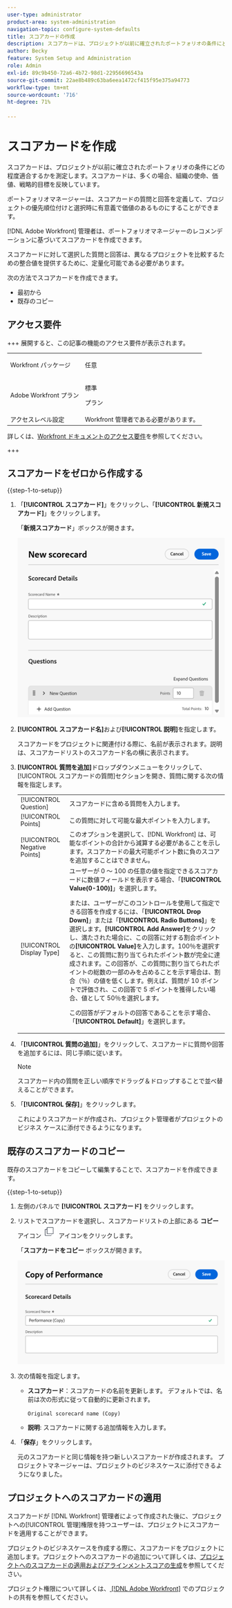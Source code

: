 ```yaml
---
user-type: administrator
product-area: system-administration
navigation-topic: configure-system-defaults
title: スコアカードの作成
description: スコアカードは、プロジェクトが以前に確立されたポートフォリオの条件にどの程度適合するかを測定します。スコアカードは、多くの場合、組織の使命、価値、および戦略的目標を反映します。ポートフォリオ管理者は、通常、スコアカードの質問と回答を定義し、プロジェクトの優先順位付けと選択の際に意味があり、価値があることを確認します。 [!DNL Adobe Workfront]  管理者は、ポートフォリオマネージャーからの推奨に基づいてスコアカードを作成します。
author: Becky
feature: System Setup and Administration
role: Admin
exl-id: 89c9b450-72a6-4b72-98d1-22956696543a
source-git-commit: 22ae8b489c63ba6eea1472cf415f95e375a94773
workflow-type: tm+mt
source-wordcount: '716'
ht-degree: 71%

---
```


# スコアカードを作成

<!--Audited: 05/2025-->

<!--DON'T DELETE, DRAFT OR HIDE THIS ARTICLE. IT IS LINKED TO THE PRODUCT, THROUGH THE CONTEXT SENSITIVE HELP LINKS.-->

<!--<span class="preview">The highlighted information on this page refers to functionality not yet generally available. It is available only in the Preview environment for all customers. The same features will also be available in the Production environment for all customers after a week from the Preview release. </span>   

<span class="preview">For more information, see [Interface modernization](/help/quicksilver/product-announcements/product-releases/interface-modernization/interface-modernization.md). </span>-->

スコアカードは、プロジェクトが以前に確立されたポートフォリオの条件にどの程度適合するかを測定します。スコアカードは、多くの場合、組織の使命、価値、戦略的目標を反映しています。

ポートフォリオマネージャーは、スコアカードの質問と回答を定義して、プロジェクトの優先順位付けと選択時に有意義で価値のあるものにすることができます。

[!DNL Adobe Workfront] 管理者は、ポートフォリオマネージャーのレコメンデーションに基づいてスコアカードを作成できます。

スコアカードに対して選択した質問と回答は、異なるプロジェクトを比較するための整合値を提供するために、定量化可能である必要があります。

次の方法でスコアカードを作成できます。

* 最初から
* 既存のコピー

## アクセス要件

+++ 展開すると、この記事の機能のアクセス要件が表示されます。

<table style="table-layout:auto"> 
 <col> 
 <col> 
 <tbody> 
  <tr> 
   <td role="rowheader">Workfront パッケージ</td> 
   <td><p>任意</p></td> 
  </tr> 
  <tr> 
   <td role="rowheader">Adobe Workfront プラン</td> 
   <td><p>標準</p> <p>プラン</p></td> 
  </tr> 
  <tr> 
   <td role="rowheader">アクセスレベル設定</td> 
   <td>Workfront 管理者である必要があります。 </td> 
  </tr> 
 </tbody> 
</table>

詳しくは、[Workfront ドキュメントのアクセス要件](/help/quicksilver/administration-and-setup/add-users/access-levels-and-object-permissions/access-level-requirements-in-documentation.md)を参照してください。

+++

## スコアカードをゼロから作成する

{{step-1-to-setup}}

1. 「**[!UICONTROL スコアカード]**」をクリックし、「**[!UICONTROL 新規スコアカード]**」をクリックします。

   「**新規スコアカード**」ボックスが開きます。

   ![ 新しいスコアカードボックス ](assets/new-scorecard-350x173.png)

1. **[!UICONTROL スコアカード名]**&#x200B;および&#x200B;**[!UICONTROL 説明]**&#x200B;を指定します。

   スコアカードをプロジェクトに関連付ける際に、名前が表示されます。説明は、スコアカードリストのスコアカード名の横に表示されます。

1. **[!UICONTROL 質問を追加]**&#x200B;ドロップダウンメニューをクリックして、[!UICONTROL スコアカードの質問]セクションを開き、質問に関する次の情報を指定します。

   <table style="table-layout:auto"> 
    <col> 
    <col> 
    <tbody> 
     <tr> 
      <td role="rowheader">[!UICONTROL Question]</td> 
      <td>スコアカードに含める質問を入力します。</td> 
     </tr> 
     <tr> 
      <td role="rowheader">[!UICONTROL Points]</td> 
      <td>この質問に対して可能な最大ポイントを入力します。</td> 
     </tr> 
     <tr> 
      <td role="rowheader">[!UICONTROL Negative Points]</td> 
      <td>このオプションを選択して、[!DNL Workfront] は、可能なポイントの合計から減算する必要があることを示します。スコアカードの最大可能ポイント数に負のスコアを追加することはできません。</td> 
     </tr> 
     <tr> 
      <td role="rowheader">[!UICONTROL Display Type]</td> 
      <td>ユーザーが 0 ～ 100 の任意の値を指定できるスコアカードに数値フィールドを表示する場合、「<strong>[!UICONTROL Value(0-100)]</strong>」を選択します。<p>または、ユーザーがこのコントロールを使用して指定できる回答を作成するには、「<strong>[!UICONTROL Drop Down]</strong>」または「<strong>[!UICONTROL Radio Buttons]</strong>」を選択します。<strong>[!UICONTROL Add Answer]</strong>をクリックし、満たされた場合に、この回答に対する割合ポイントの<strong>[!UICONTROL Value]</strong>を入力します。100％を選択すると、この質問に割り当てられたポイント数が完全に達成されます。この回答が、この質問に割り当てられたポイントの総数の一部のみを占めることを示す場合は、割合（％）の値を低くします。例えば、質問が 10 ポイントで評価され、この回答で 5 ポイントを獲得したい場合、値として 50％を選択します。</p>
      <p>この回答がデフォルトの回答であることを示す場合、「<strong>[!UICONTROL Default]</strong>」を選択します。</strong></p>
     </tr> 
    </tbody> 
   </table>

1. 「**[!UICONTROL 質問の追加]**」をクリックして、スコアカードに質問や回答を追加するには、同じ手順に従います。

   >[!NOTE]
   >
   >スコアカード内の質問を正しい順序でドラッグ＆ドロップすることで並べ替えることができます。

1. 「**[!UICONTROL 保存]**」をクリックします。

   これによりスコアカードが作成され、プロジェクト管理者がプロジェクトのビジネス ケースに添付できるようになります。

## 既存のスコアカードのコピー

既存のスコアカードをコピーして編集することで、スコアカードを作成できます。

{{step-1-to-setup}}

1. 左側のパネルで **[!UICONTROL スコアカード]** をクリックします。
1. リストでスコアカードを選択し、スコアカードリストの上部にある **コピー** アイコン ![ スコアカードコピー ](assets/copy-scorecard-icon.png) アイコンをクリックします。

   「**スコアカードをコピー** ボックスが開きます。

   ![ スコアカードボックスをコピー ](assets/copy-scorecard-box.png)

1. 次の情報を指定します。

   * **スコアカード**：スコアカードの名前を更新します。  デフォルトでは、名前は次の形式に従って自動的に更新されます。

     `Original scorecard name (Copy)`
   * **説明**: スコアカードに関する追加情報を入力します。
1. 「**保存**」をクリックします。

   元のスコアカードと同じ情報を持つ新しいスコアカードが作成されます。 プロジェクトマネージャーは、プロジェクトのビジネスケースに添付できるようになりました。

## プロジェクトへのスコアカードの適用

スコアカードが [!DNL Workfront] 管理者によって作成された後に、プロジェクトへの[!UICONTROL 管理]権限を持つユーザーは、プロジェクトにスコアカードを適用することができます。

プロジェクトのビジネスケースを作成する際に、スコアカードをプロジェクトに追加します。プロジェクトへのスコアカードの追加について詳しくは、[プロジェクトへのスコアカードの適用およびアラインメントスコアの生成](../../../manage-work/projects/define-a-business-case/apply-scorecard-to-project-to-generate-alignment-score.md)を参照してください。

プロジェクト権限について詳しくは、[ [!DNL Adobe Workfront]](../../../workfront-basics/grant-and-request-access-to-objects/share-a-project.md) でのプロジェクトの共有を参照してください。



